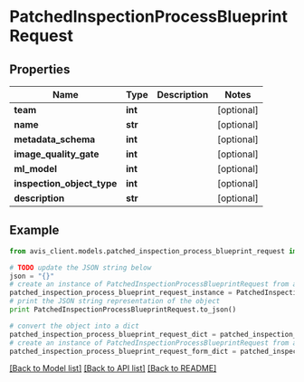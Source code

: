 # PatchedInspectionProcessBlueprintRequest


## Properties

Name | Type | Description | Notes
------------ | ------------- | ------------- | -------------
**team** | **int** |  | [optional]
**name** | **str** |  | [optional]
**metadata_schema** | **int** |  | [optional]
**image_quality_gate** | **int** |  | [optional]
**ml_model** | **int** |  | [optional]
**inspection_object_type** | **int** |  | [optional]
**description** | **str** |  | [optional]

## Example

```python
from avis_client.models.patched_inspection_process_blueprint_request import PatchedInspectionProcessBlueprintRequest

# TODO update the JSON string below
json = "{}"
# create an instance of PatchedInspectionProcessBlueprintRequest from a JSON string
patched_inspection_process_blueprint_request_instance = PatchedInspectionProcessBlueprintRequest.from_json(json)
# print the JSON string representation of the object
print PatchedInspectionProcessBlueprintRequest.to_json()

# convert the object into a dict
patched_inspection_process_blueprint_request_dict = patched_inspection_process_blueprint_request_instance.to_dict()
# create an instance of PatchedInspectionProcessBlueprintRequest from a dict
patched_inspection_process_blueprint_request_form_dict = patched_inspection_process_blueprint_request.from_dict(patched_inspection_process_blueprint_request_dict)
```
[[Back to Model list]](../README.md#documentation-for-models) [[Back to API list]](../README.md#documentation-for-api-endpoints) [[Back to README]](../README.md)
